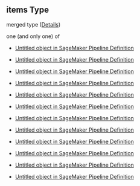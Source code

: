 ## items Type

merged type ([Details](pipeline-definition-properties-steps-items.md))

one (and only one) of

*   [Untitled object in SageMaker Pipeline Definition](pipeline-definition-definitions-conditionstep.md "check type definition")

*   [Untitled object in SageMaker Pipeline Definition](pipeline-definition-definitions-trainingstep.md "check type definition")

*   [Untitled object in SageMaker Pipeline Definition](pipeline-definition-definitions-processingstep.md "check type definition")

*   [Untitled object in SageMaker Pipeline Definition](pipeline-definition-definitions-transformstep.md "check type definition")

*   [Untitled object in SageMaker Pipeline Definition](pipeline-definition-definitions-createmodelstep.md "check type definition")

*   [Untitled object in SageMaker Pipeline Definition](pipeline-definition-definitions-registermodelstep.md "check type definition")

*   [Untitled object in SageMaker Pipeline Definition](pipeline-definition-definitions-lambdastep.md "check type definition")

*   [Untitled object in SageMaker Pipeline Definition](pipeline-definition-definitions-callbackstep.md "check type definition")

*   [Untitled object in SageMaker Pipeline Definition](pipeline-definition-definitions-tuningstep.md "check type definition")

*   [Untitled object in SageMaker Pipeline Definition](pipeline-definition-definitions-clarifycheckstep.md "check type definition")

*   [Untitled object in SageMaker Pipeline Definition](pipeline-definition-definitions-qualitycheckstep.md "check type definition")

*   [Untitled object in SageMaker Pipeline Definition](pipeline-definition-definitions-emrstep.md "check type definition")
